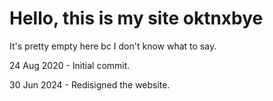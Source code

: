 <h1> Hello, this is my site oktnxbye </h1>

It's pretty empty here bc I don't know what to say.


24 Aug 2020 - Initial commit.

30 Jun 2024 - Redisigned the website.
